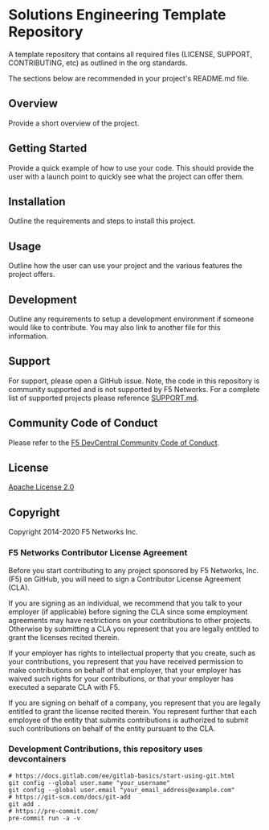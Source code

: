 # Solutions Engineering Template Repository
A template repository that contains all required files (LICENSE, SUPPORT, CONTRIBUTING, etc) as outlined in the org standards.


The sections below are recommended in your project's README.md file.

## Overview
Provide a short overview of the project.

## Getting Started
Provide a quick example of how to use your code.  This should provide the user with a launch point to quickly see what the project can offer them.

## Installation
Outline the requirements and steps to install this project.

## Usage
Outline how the user can use your project and the various features the project offers.

## Development
Outline any requirements to setup a development environment if someone would like to contribute.  You may also link to another file for this information.

## Support
For support, please open a GitHub issue.  Note, the code in this repository is community supported and is not supported by F5 Networks.  For a complete list of supported projects please reference [SUPPORT.md](SUPPORT.md).

## Community Code of Conduct
Please refer to the [F5 DevCentral Community Code of Conduct](code_of_conduct.md).


## License
[Apache License 2.0](LICENSE)

## Copyright
Copyright 2014-2020 F5 Networks Inc.


### F5 Networks Contributor License Agreement

Before you start contributing to any project sponsored by F5 Networks, Inc. (F5) on GitHub, you will need to sign a Contributor License Agreement (CLA).

If you are signing as an individual, we recommend that you talk to your employer (if applicable) before signing the CLA since some employment agreements may have restrictions on your contributions to other projects.
Otherwise by submitting a CLA you represent that you are legally entitled to grant the licenses recited therein.

If your employer has rights to intellectual property that you create, such as your contributions, you represent that you have received permission to make contributions on behalf of that employer, that your employer has waived such rights for your contributions, or that your employer has executed a separate CLA with F5.

If you are signing on behalf of a company, you represent that you are legally entitled to grant the license recited therein.
You represent further that each employee of the entity that submits contributions is authorized to submit such contributions on behalf of the entity pursuant to the CLA.

### Development Contributions, this repository uses devcontainers

  ```
  # https://docs.gitlab.com/ee/gitlab-basics/start-using-git.html
  git config --global user.name "your_username"
  git config --global user.email "your_email_address@example.com"
  # https://git-scm.com/docs/git-add
  git add .
  # https://pre-commit.com/
  pre-commit run -a -v
  ```
